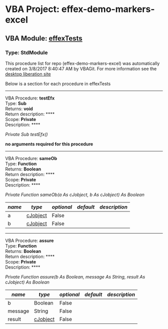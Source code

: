 # VBA Project: **effex-demo-markers-excel**
## VBA Module: **[effexTests](/scripts/effexTests.vba "source is here")**
### Type: StdModule  

This procedure list for repo (effex-demo-markers-excel) was automatically created on 3/8/2017 8:40:47 AM by VBAGit.
For more information see the [desktop liberation site](http://ramblings.mcpher.com/Home/excelquirks/drivesdk/gettinggithubready "desktop liberation")

Below is a section for each procedure in effexTests

---
VBA Procedure: **testEfx**  
Type: **Sub**  
Returns: **void**  
Return description: ****  
Scope: **Private**  
Description: ****  

*Private Sub testEfx()*  

**no arguments required for this procedure**


---
VBA Procedure: **sameOb**  
Type: **Function**  
Returns: **Boolean**  
Return description: ****  
Scope: **Private**  
Description: ****  

*Private Function sameOb(a As cJobject, b As cJobject) As Boolean*  

*name*|*type*|*optional*|*default*|*description*
---|---|---|---|---
a|[cJobject](/libraries/cJobject_cls.md "cJobject")|False||
b|[cJobject](/libraries/cJobject_cls.md "cJobject")|False||


---
VBA Procedure: **assure**  
Type: **Function**  
Returns: **Boolean**  
Return description: ****  
Scope: **Private**  
Description: ****  

*Private Function assure(b As Boolean, message As String, result As cJobject) As Boolean*  

*name*|*type*|*optional*|*default*|*description*
---|---|---|---|---
b|Boolean|False||
message|String|False||
result|[cJobject](/libraries/cJobject_cls.md "cJobject")|False||

